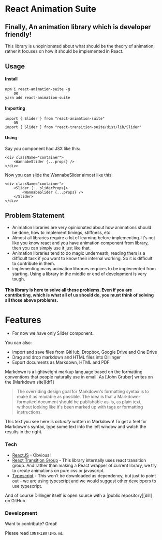 # React Animation Suite

## Finally, An animation library which is developer friendly!
This library is unopinionated about what should be the theory of animation, rather it focuses on how it should be implemented in React.

## Usage
#### Install
    npm i react-animation-suite -g
        OR
    yarn add react-animation-suite

#### Importing
    import { Slider } from "react-animation-suite"
        OR
    import { Slider } from "react-transition-suite/dist/lib/Slider"
    
#### Using
Say you component had JSX like this:

    <div className="container">
        <WannabeSlider {...props} />
    </div>
    
Now you can slide the WannabeSlider almost like this:
    
    <div className="container">
        <Slider {...sliderProps}>
            <WannabeSlider {...props} />
        </Slider>
    </div>
    

## Problem Statement
  - Animation libraries are very opinionated about how animations should be done, how to implement timings, stiffness, etc.
  - Almost all libraries require a lot of learning before implementing. It's not like you know react and you have animation component from library, then you can simply use it just like that.
  - Animation libraries tend to do magic underneath, reading them is a difficult task if you want to know their internal working. So it is difficult to contribute in them.
  - Implementing many animation libraries requires to be implemented from starting. Using a library in the middle or end of development is very tough.
 
#### This library is here to solve all these problems. Even if you are contributing, which is what all of us should do, you must think of solving all those above problems.

# Features
  - For now we have only Slider component.


You can also:
  - Import and save files from GitHub, Dropbox, Google Drive and One Drive
  - Drag and drop markdown and HTML files into Dillinger
  - Export documents as Markdown, HTML and PDF

Markdown is a lightweight markup language based on the formatting conventions that people naturally use in email.  As [John Gruber] writes on the [Markdown site][df1]

> The overriding design goal for Markdown's
> formatting syntax is to make it as readable
> as possible. The idea is that a
> Markdown-formatted document should be
> publishable as-is, as plain text, without
> looking like it's been marked up with tags
> or formatting instructions.

This text you see here is *actually* written in Markdown! To get a feel for Markdown's syntax, type some text into the left window and watch the results in the right.

### Tech

* [ReactJS] - Obvious!
* [React Transition Group] - This library internally uses react transition group. And rather than making a React wrapper of current library, we try to create animations on pure css or javascript.
* [Typescript] - This won't be downloaded as dependency, but just to point out - we are using typescript and we would suggest other developers to use typescript.

And of course Dillinger itself is open source with a [public repository][dill]
 on GitHub.


### Development
Want to contribute? Great!

Please read `CONTRIBUTING.md`.


   [ReactJS]: <https://reactjs.org/>
   [React Transition Group]: <https://reactcommunity.org/react-transition-group/>
   [Typescript]: <https://www.typescriptlang.org/>
